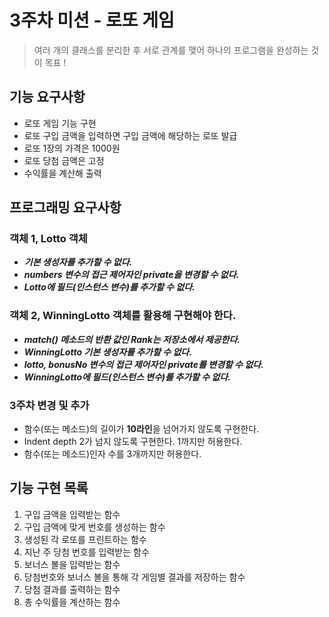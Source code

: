 # 3주차 미션 - 로또 게임

> 여러 개의 클래스를 분리한 후 서로 관계를 맺어 하나의 프로그램을 완성하는 것이 목표 !

## 기능 요구사항
* 로또 게임 기능 구현
* 로또 구입 금액을 입력하면 구입 금액에 해당하는 로또 발급
* 로또 1장의 가격은 1000원
* 로또 당첨 금액은 고정
* 수익률을 계산해 출력

## 프로그래밍 요구사항

### 객체 1, Lotto 객체
* ***기본 생성자를 추가할 수 없다.***
* ***numbers 변수의 접근 제어자인 private을 변경할 수 없다.***
* ***Lotto에 필드(인스턴스 변수)를 추가할 수 없다.***

### 객체 2, WinningLotto 객체를 활용해 구현해야 한다.
* ***match() 메소드의 반환 값인 Rank는 저장소에서 제공한다.***
* ***WinningLotto 기본 생성자를 추가할 수 없다.***
* ***lotto, bonusNo 변수의 접근 제어자인 private를 변경할 수 없다.***
* ***WinningLotto에 필드(인스턴스 변수)를 추가할 수 없다.***

### 3주차 변경 및 추가
* 함수(또는 메소드)의 길이가 **10라인**을 넘어가지 않도록 구현한다.
* Indent depth 2가 넘지 않도록 구현한다. 1까지만 허용한다.
* 함수(또는 메소드)인자 수를 3개까지만 허용한다.

## 기능 구현 목록
1. 구입 금액을 입력받는 함수
2. 구입 금액에 맞게 번호를 생성하는 함수
3. 생성된 각 로또를 프린트하는 함수
4. 지난 주 당첨 번호를 입력받는 함수
5. 보너스 볼을 입력받는 함수
6. 당첨번호와 보너스 볼을 통해 각 게임별 결과를 저장하는 함수
7. 당첨 결과를 출력하는 함수
8. 총 수익률을 계산하는 함수